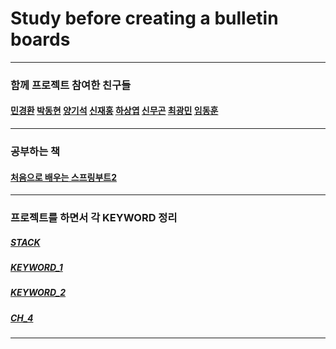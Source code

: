 # Study before creating a bulletin boards
---
### 함께 프로젝트 참여한 친구들
####
#### [민경환](https://github.com/ber01) [박동현](https://github.com/pdh6547) [양기석](https://github.com/yks095) [신재홍](https://github.com/woghd9072) [하상엽](https://github.com/hagome0) [신무곤](https://github.com/mkshin96) [최광민](https://github.com/rhkd4560) [임동훈](https://github.com/dongh9508)
---
### 공부하는 책
####
#### [처음으로 배우는 스프링부트2](http://www.hanbit.co.kr/store/books/look.php?p_code=B4458049183)
---
### 프로젝트를 하면서 각 KEYWORD 정리
####
##### [STACK](https://github.com/etg6550/2019WinterProject/tree/master/Day1)
##### [KEYWORD_1](https://github.com/etg6550/2019WinterProject/tree/master/Day2)  
##### [KEYWORD_2](https://github.com/etg6550/2019WinterProject/tree/master/Day3)
##### [CH_4](https://github.com/etg6550/2019WinterProject/tree/master/Day4)
---
